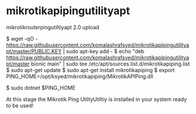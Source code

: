 # mikrotikapipingutilityapt
mikrotikrouterpingutiltiyapt 2.0 upload

$ wget -qO - https://raw.githubusercontent.com/komalashrafsyed/mikrotikapipingutilityapt/master/PUBLIC.KEY | sudo apt-key add -
$ echo "deb https://raw.githubusercontent.com/komalashrafsyed/mikrotikapipingutilityapt/master bionic main" | sudo tee /etc/apt/sources.list.d/mikrotikapiping.list
$ sudo apt-get update
$ sudo apt-get install mikrotikapiping
$ export PING_HOME=/opt/ksyed/mikrotikapiping/MikrotikAPIPing.dll

$ sudo dotnet $PING_HOME

At this stage the Mikrotik Ping UtiltyUtiltiy is installed in your system ready to be used!
